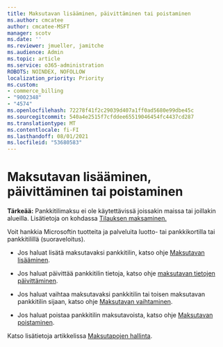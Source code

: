 ```yaml
---
title: Maksutavan lisääminen, päivittäminen tai poistaminen
ms.author: cmcatee
author: cmcatee-MSFT
manager: scotv
ms.date: ''
ms.reviewer: jmueller, jamitche
ms.audience: Admin
ms.topic: article
ms.service: o365-administration
ROBOTS: NOINDEX, NOFOLLOW
localization_priority: Priority
ms.custom:
- commerce_billing
- "9002348"
- "4574"
ms.openlocfilehash: 72278f41f2c29039d407a1ff0ad5680e99dbe45c
ms.sourcegitcommit: 540a4e2515f7cfddee65519046454fc4437cd287
ms.translationtype: MT
ms.contentlocale: fi-FI
ms.lasthandoff: 08/01/2021
ms.locfileid: "53680583"
---
```

# <a name="add-update-or-remove-payment-method"></a>Maksutavan lisääminen, päivittäminen tai poistaminen

**Tärkeää:** Pankkitilimaksu ei ole käytettävissä joissakin maissa tai joillakin alueilla. Lisätietoja on kohdassa [Tilauksen maksaminen.](/microsoft-365/commerce/billing-and-payments/pay-for-your-subscription) 

Voit hankkia Microsoftin tuotteita ja palveluita luotto- tai pankkikortilla tai pankkitilillä (suoraveloitus).

- Jos haluat lisätä maksutavaksi pankkitilin, katso ohje [Maksutavan lisääminen](/microsoft-365/commerce/billing-and-payments/manage-payment-methods#add-a-payment-method).

- Jos haluat päivittää pankkitilin tietoja, katso ohje [maksutavan tietojen päivittäminen](/microsoft-365/commerce/billing-and-payments/manage-payment-methods#update-payment-method-details).

- Jos haluat vaihtaa maksutavaksi pankkitilin tai toisen maksutavan pankkitilin sijaan, katso ohje [Maksutavan vaihtaminen](/microsoft-365/commerce/billing-and-payments/manage-payment-methods#replace-a-payment-method).

- Jos haluat poistaa pankkitilin maksutavoista, katso ohje [Maksutavan poistaminen](/microsoft-365/commerce/billing-and-payments/manage-payment-methods#delete-a-payment-method).

Katso lisätietoja artikkelissa [Maksutapojen hallinta](/microsoft-365/commerce/billing-and-payments/manage-payment-methods).
